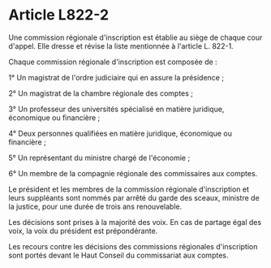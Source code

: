 # Article L822-2

Une commission régionale d'inscription est établie au siège de chaque cour d'appel. Elle dresse et révise la liste mentionnée à l'article L. 822-1.

Chaque commission régionale d'inscription est composée de :

1° Un magistrat de l'ordre judiciaire qui en assure la présidence ;

2° Un magistrat de la chambre régionale des comptes ;

3° Un professeur des universités spécialisé en matière juridique, économique ou financière ;

4° Deux personnes qualifiées en matière juridique, économique ou financière ;

5° Un représentant du ministre chargé de l'économie ;

6° Un membre de la compagnie régionale des commissaires aux comptes.

Le président et les membres de la commission régionale d'inscription et leurs suppléants sont nommés par arrêté du garde des sceaux, ministre de la justice, pour une durée de trois ans renouvelable.

Les décisions sont prises à la majorité des voix. En cas de partage égal des voix, la voix du président est prépondérante.

Les recours contre les décisions des commissions régionales d'inscription sont portés devant le Haut Conseil du commissariat aux comptes.
